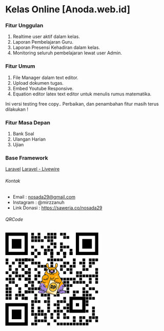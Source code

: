 # Kelas Online [Anoda.web.id]

### Fitur Unggulan

1. Realtime user aktif dalam kelas.
2. Laporan Pembelajaran Guru.
3. Laporan Presensi Kehadiran dalam kelas.
4. Monitoring seluruh pembelajaran lewat user Admin.

### Fitur Umum

1. File Manager dalam text editor.
2. Upload dokumen tugas.
3. Embed Youtube Responsive.
4. Equation editor latex text editor untuk menulis rumus matematika.

Ini versi testing free copy..
Perbaikan, dan penambahan fitur masih terus dilakukan !

### Fitur Masa Depan

1. Bank Soal
2. Ulangan Harian
3. Ujian

### Base Framework

[Laravel](https://laravel.com)
[Laravel - Livewire](https://laravel-livewire.com)

###### Kontak

-   Email : nosada29@gmail.com
-   Instagram : @mirzzanuh
-   Link Donasi : https://saweria.co/nosada29

###### QRCode

![Alt text](/public/images/link-donasi.png)
